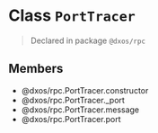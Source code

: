 # Class `PortTracer`
> Declared in package `@dxos/rpc`

## Members
- @dxos/rpc.PortTracer.constructor
- @dxos/rpc.PortTracer._port
- @dxos/rpc.PortTracer.message
- @dxos/rpc.PortTracer.port
